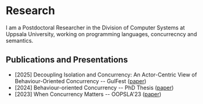 Research
========
I am a Postdoctoral Researcher in the Division of Computer Systems at Uppsala University, working on programming languages, concurrecncy and semantics. 

Publications and Presentations
------------------------------
* [2025] Decoupling Isolation and Concurrency: An Actor-Centric View of Behaviour-Oriented Concurrency -- GulFest ([paper](papers/gulfest.pdf))
* [2024] Behaviour-oriented Concurrency -- PhD Thesis ([paper](https://spiral.imperial.ac.uk/entities/publication/a1259c4b-6ffe-45d2-ac8b-3e1162d4c107))
* [2023] When Concurrency Matters -- OOPSLA'23 ([paper](https://dl.acm.org/doi/abs/10.1145/3622852))
